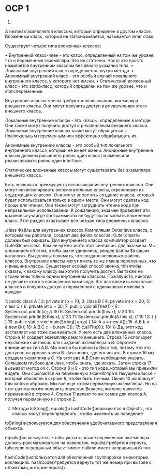 # OCP 1

1)
A nested classявляется классом, который определен в другом классе.
Вложенный класс, который не staticназывается, называется inner class. 

Существует четыре типа вложенных классов:

•	Внутренний класс-член - это класс, определенный на том же уровне, что и переменные экземпляра. Это не статично. 
Часто это просто называется внутренним классом без явного указания типа.
•	Локальный внутренний класс определяется внутри метода.
•	Анонимный внутренний класс - это особый случай локального внутреннего класса, у которого нет имени.
•	Статический вложенный класс - это staticкласс, который определен на том же уровне, что и staticпеременные.

Внутренние классы-члены требуют использования экземпляра внешнего класса.
Они могут получить доступ к privateчленам этого внешнего класса.

Локальные внутренние классы - это классы, определенные в методе. Они также могут получить доступ к privateчленам внешнего класса.
Локальные внутренние классы также могут обращаться к finalлокальным переменным или эффективно обрабатывать их.

Анонимные внутренние классы - это особый тип локального внутреннего класса, который не имеет имени.
Анонимные внутренние классы должны расширять ровно один класс по имени или реализовывать ровно один interface.

Статические вложенные классы могут существовать без экземпляра внешнего класса.


Есть несколько преимуществ использования внутренних классов. Они могут инкапсулировать вспомогательные классы, ограничивая их содержащим классом.
Они могут упростить создание класса, который будет использоваться только в одном месте. Они могут сделать код проще для чтения. 
Они также могут затруднить чтение кода при неправильном использовании. К сожалению, экзамен проверяет эти крайние случаигде программисты не будут использовать вложенный класс.
Этот раздел охватывает все четыре типа вложенных классов.

.class Файлы для внутренних классов
Компиляция Outer.java класса, с которым мы работали, создает два файла классов. Outer.classты должен был ожидать.
Для внутреннего класса компилятор создает Outer$Inner.class. Вам не нужно знать этот синтаксис для экзамена.
Мы упоминаем об этом, чтобы вы не удивились, увидев файлы $в ваших каталогах. Вы должны понимать, что создано несколько файлов классов.
Внутренние классы могут иметь те же имена переменных, что и внешние классы. Существует особый способ звонка, thisчтобы сказать, к какому классу вы хотите получить доступ.
Вы также не ограничены только одним внутренним классом. Пожалуйста, никогда не делайте этого в написанном вами коде.
Вот как вложить несколько классов и получить доступ к переменной с одинаковым именем в каждом:

1:    public class A {
2:       private int x = 10;
3:       class B {
4:         private int x = 20;
5:         class C {
6:            private int x = 30;
7:            public void allTheX() {
8:               System.out.println(x);            // 30
9:               System.out.println(this.x);       // 30
10:              System.out.println(B.this.x);     // 20
11:              System.out.println(A.this.x);    // 10
12:       } } }
13:      public static void main(String[] args) {
14:         A a = new A();
15:         A.B b = a.new B();
16:         A.B.C c = b.new C();
17:         c.allTheX();
18:   }}
Да, этот код заставляет нас тоже съеживаться. У него есть два вложенных класса. Строка 14 создает экземпляр самого внешнего.
Строка 15 использует неуклюжий синтаксис для создания экземпляра a B. Обратите внимание на тип A.B. Мы могли бы написать Bкак тип,
потому что это доступно на уровне члена B. Java знает, где его искать. В строке 16 мы создаем экземпляр a C. На этот раз A.B.Cтип необходимо указать.
Cслишком глубоко для Java, чтобы знать, где искать. Затем строка 17 вызывает метод on c.
Строки 8 и 9 - это тип кода, который мы привыкли видеть. Они ссылаются на переменную экземпляра в текущем классе - который объявлен в строке 6, чтобы быть точным.
Линия 10 использует thisособым образом. Мы все еще хотим переменную экземпляра. Но на этот раз мы хотим получить значение Bкласса, которое является переменной в строке 4.
Строка 11 делает то же самое для класса A, получая переменную из строки 2.

2)  Методы toString(), equals()и hashCode()реализуются в Objectс , что классы могут переопределить , чтобы изменить их поведение

toString()используется для обеспечения удобочитаемого представления объекта.

equals()используется, чтобы указать, какие переменные экземпляра должны рассматриваться на равенство.
equals()требуется вернуть, falseесли переданный объект имеет nullили имеет неправильный тип.

hashCode()используется для обеспечения группировки в некоторых коллекциях.
hashCode()требуется вернуть тот же номер при вызове с объектами, которые equals(). 

